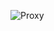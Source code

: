 ![Proxy](https://user-images.githubusercontent.com/69672253/175897493-93866f99-4792-4187-8ec1-8fd13ff6217e.png)
